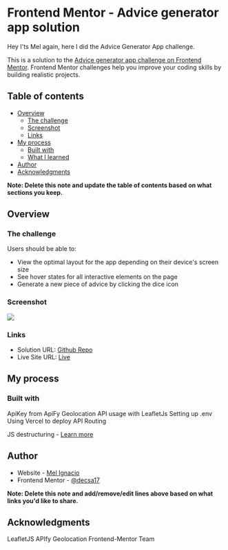 # Frontend Mentor - Advice generator app solution

Hey I'ts Mel again, here I did the Advice Generator App challenge.

This is a solution to the [Advice generator app challenge on Frontend Mentor](https://www.frontendmentor.io/challenges/advice-generator-app-QdUG-13db). Frontend Mentor challenges help you improve your coding skills by building realistic projects.

## Table of contents

- [Overview](#overview)
  - [The challenge](#the-challenge)
  - [Screenshot](#screenshot)
  - [Links](#links)
- [My process](#my-process)
  - [Built with](#built-with)
  - [What I learned](#what-i-learned)
- [Author](#author)
- [Acknowledgments](#acknowledgments)

**Note: Delete this note and update the table of contents based on what sections you keep.**

## Overview

### The challenge

Users should be able to:

- View the optimal layout for the app depending on their device's screen size
- See hover states for all interactive elements on the page
- Generate a new piece of advice by clicking the dice icon

### Screenshot

![](./images/snap.png)


### Links

- Solution URL: [Github Repo](https://github.com/decsa17/Frontend-Mentor_IP_location_search)
- Live Site URL: [Live](https://decsa17.github.io/Frontend-Mentor_IP_location_search/)

## My process

### Built with

ApiKey from ApiFy Geolocation
API usage with LeafletJs
Setting up .env
Using Vercel to deploy
API Routing

JS destructuring - [Learn more](https://developer.mozilla.org/en-US/docs/Web/JavaScript/Reference/Operators/Destructuring_assignment)


## Author

- Website - [Mel Ignacio](https:://www.github.com/decsa17)
- Frontend Mentor - [@decsa17](https://www.frontendmentor.io/profile/decsa17)

**Note: Delete this note and add/remove/edit lines above based on what links you'd like to share.**

## Acknowledgments
LeafletJS
APIfy Geolocation
Frontend-Mentor Team